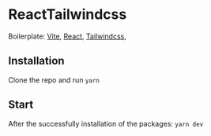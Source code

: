 # ReactTailwindcss
Boilerplate: [Vite](https://github.com/vitejs/vite), [React](https://reactjs.org/), [Tailwindcss](https://https://tailwindcss.com/), 

## Installation

Clone the repo and run `yarn`

## Start

After the successfully installation of the packages: `yarn dev`
